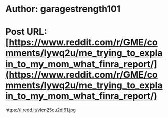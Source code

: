 # Author: garagestrength101
# Post URL: [https://www.reddit.com/r/GME/comments/lywq2u/me_trying_to_explain_to_my_mom_what_finra_report/](https://www.reddit.com/r/GME/comments/lywq2u/me_trying_to_explain_to_my_mom_what_finra_report/)


https://i.redd.it/vlcn25ou2dl61.jpg